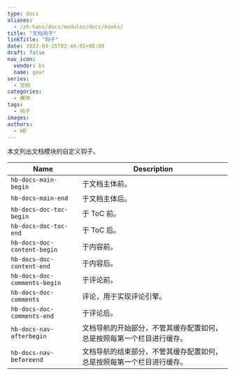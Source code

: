 ```yaml
---
type: docs
aliases:
  - /zh-hans/docs/modules/docs/hooks/
title: "文档钩子"
linkTitle: "钩子"
date: 2023-04-15T02:44:01+08:00
draft: false
nav_icon:
  vendor: bs
  name: gear
series:
  - 文档
categories:
  - 模块
tags:
  - 钩子
images:
authors:
  - HB
---
```


本文列出文档模块的自定义钩子。

<!--more-->

| Name                         | Description              |
| ---------------------------- | ------------------------ |
| `hb-docs-main-begin`         | 于文档主体前。           |
| `hb-docs-main-end`           | 于文档主体后。           |
| `hb-docs-doc-toc-begin`      | 于 ToC 前。              |
| `hb-docs-doc-toc-end`        | 于 ToC 后。              |
| `hb-docs-doc-content-begin`  | 于内容前。               |
| `hb-docs-doc-content-end`    | 于内容后。               |
| `hb-docs-doc-comments-begin` | 于评论前。               |
| `hb-docs-doc-comments`       | 评论，用于实现评论引擎。 |
| `hb-docs-doc-comments-end`   | 于评论后。               |
| `hb-docs-nav-afterbegin`     | 文档导航的开始部分，不管其缓存配置如何，总是按照每第一个栏目进行缓存。 |
| `hb-docs-nav-beforeend`      | 文档导航的结束部分，不管其缓存配置如何，总是按照每第一个栏目进行缓存。 |
